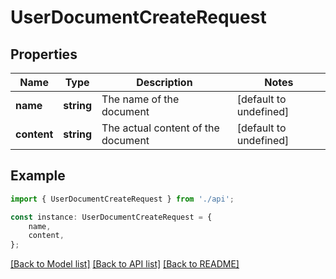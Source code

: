 # UserDocumentCreateRequest


## Properties

Name | Type | Description | Notes
------------ | ------------- | ------------- | -------------
**name** | **string** | The name of the document | [default to undefined]
**content** | **string** | The actual content of the document | [default to undefined]

## Example

```typescript
import { UserDocumentCreateRequest } from './api';

const instance: UserDocumentCreateRequest = {
    name,
    content,
};
```

[[Back to Model list]](../README.md#documentation-for-models) [[Back to API list]](../README.md#documentation-for-api-endpoints) [[Back to README]](../README.md)
